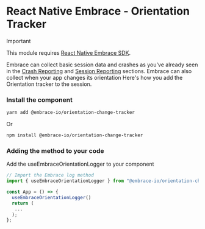 # React Native Embrace - Orientation Tracker

> [!IMPORTANT]
>
> This module requires [React Native Embrace SDK](https://www.npmjs.com/package/@embrace-io/react-native).

Embrace can collect basic session data and crashes as you've already seen in the [Crash Reporting](https://embrace.io/docs/react-native/integration/crash-reporting) and [Session Reporting](https://embrace.io/docs/react-native/integration/session-reporting) sections.
Embrace can also collect when your app changes its orientation
Here's how you add the Orientation tracker to the session.

### Install the component

```sh
yarn add @embrace-io/orientation-change-tracker
```

Or

```sh
npm install @embrace-io/orientation-change-tracker
```

### Adding the method to your code

Add the useEmbraceOrientationLogger to your component

```javascript
// Import the Embrace log method
import { useEmbraceOrientationLogger } from "@embrace-io/orientation-change-tracker";

const App = () => {
  useEmbraceOrientationLogger()
  return (
   ...
  );
};
```